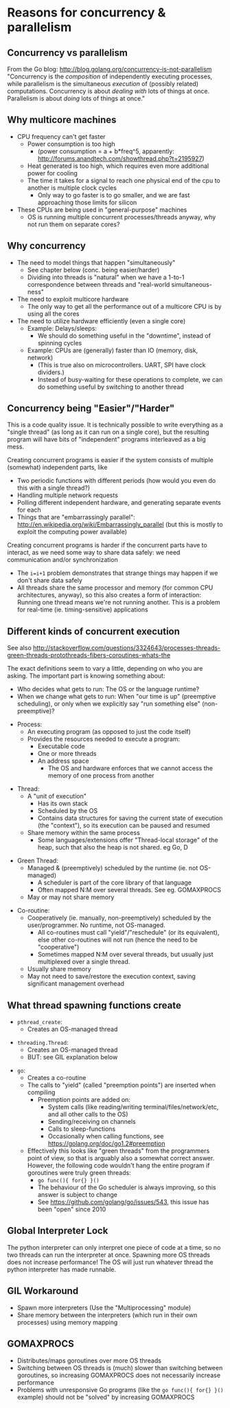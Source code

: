 Reasons for concurrency & parallelism
=====================================

Concurrency vs parallelism
--------------------------
From the Go blog: http://blog.golang.org/concurrency-is-not-parallelism  
"Concurrency is the *composition* of independently executing processes, while parallelism is the simultaneous *execution* of (possibly related) computations. Concurrency is about *dealing with* lots of things at once. Parallelism is about *doing* lots of things at once."

Why multicore machines
----------------------
 - CPU frequency can't get faster
   - Power consumption is too high
     - (power consumption = a + b*freq^5, apparently: http://forums.anandtech.com/showthread.php?t=2195927)
   - Heat generated is too high, which requires even more additional power for cooling
   - The time it takes for a signal to reach one physical end of the cpu to another is multiple clock cycles
     - Only way to go faster is to go smaller, and we are fast approaching those limits for silicon
 - These CPUs are being used in "general-purpose" machines
   - OS is running multiple concurrent processes/threads anyway, why not run them on separate cores?

    
Why concurrency
---------------

 - The need to model things that happen "simultaneously"
   - See chapter below (conc. being easier/harder)
   - Dividing into threads is "natural" when we have a 1-to-1 correspondence between threads and "real-world simultaneous-ness"
 - The need to exploit multicore hardware
   - The only way to get all the performance out of a multicore CPU is by using all the cores
 - The need to utilize hardware efficiently (even a single core)
   - Example: Delays/sleeps:
     - We should do something useful in the "downtime", instead of spinning cycles
   - Example: CPUs are (generally) faster than IO (memory, disk, network)
     - (This is true also on microcontrollers. UART, SPI have clock dividers.)
     - Instead of busy-waiting for these operations to complete, we can do something useful by switching to another thread


Concurrency being "Easier"/"Harder"
-----------------------------------
This is a code quality issue. It is technically possible to write everything as a "single thread" (as long as it can run on a single core), but the resulting program will have bits of "independent" programs interleaved as a big mess.
             
Creating concurrent programs is easier if the system consists of multiple (somewhat) independent parts, like
 - Two periodic functions with different periods (how would you even do this with a single thread?)
 - Handling multiple network requests
 - Polling different independent hardware, and generating separate events for each
 - Things that are "embarrassingly parallel": http://en.wikipedia.org/wiki/Embarrassingly_parallel (but this is mostly to exploit the computing power available)
        
Creating concurrent programs is harder if the concurrent parts have to interact, as we need some way to share data safely: we need communication and/or synchronization
 - The `i=i+1` problem demonstrates that strange things may happen if we don't share data safely
 - All threads share the same processor and memory (for common CPU architectures, anyway), so this also creates a form of interaction: Running one thread means we're not running another. This is a problem for real-time (ie. timing-sensitive) applications
    
    
Different kinds of concurrent execution
---------------------------------------
See also http://stackoverflow.com/questions/3324643/processes-threads-green-threads-protothreads-fibers-coroutines-whats-the
    
The exact definitions seem to vary a little, depending on who you are asking. The important part is knowing something about:
 - Who decides what gets to run: The OS or the language runtime?
 - When we change what gets to run: When "our time is up" (preemptive scheduling), or only when we explicitly say "run something else" (non-preemptive)?
    
<!-- -->
 - Process:
   - An executing program (as opposed to just the code itself)
   - Provides the resources needed to execute a program:
     - Executable code
     - One or more threads
     - An address space
       - The OS and hardware enforces that we cannot access the memory of one process from another

<!-- -->
 - Thread:
   - A "unit of execution"
     - Has its own stack
     - Scheduled by the OS
     - Contains data structures for saving the current state of execution (the "context"), so its execution can be paused and resumed
   - Share memory within the same process
     - Some languages/extensions offer "Thread-local storage" of the heap, such that also the heap is not shared. eg Go, D
   
<!-- -->
 - Green Thread:
   - Managed & (preemptively) scheduled by the runtime (ie. not OS-managed)
     - A scheduler is part of the core library of that language
     - Often mapped N:M over several threads. See eg. GOMAXPROCS
   - May or may not share memory
    
<!-- -->
 - Co-routine:
   - Cooperatively (ie. manually, non-preemptively) scheduled by the user/programmer. No runtime, not OS-managed.
     - All co-routines must call "yield"/"reschedule" (or its equivalent), else other co-routines will not run (hence the need to be "cooperative")
     - Sometimes mapped N:M over several threads, but usually just multiplexed over a single thread.
   - Usually share memory
   - May not need to save/restore the execution context, saving significant management overhead
    
What thread spawning functions create
-------------------------------------

 - `pthread_create`:
   - Creates an OS-managed thread
    
<!-- -->
 - `threading.Thread`:
   - Creates an OS-managed thread
   - BUT: see GIL explanation below
    
<!-- -->
 - `go`:
   - Creates a co-routine
   - The calls to "yield" (called "preemption points") are inserted when compiling
     - Preemption points are added on:
       - System calls (like reading/writing terminal/files/network/etc, and all other calls to the OS)
       - Sending/receiving on channels
       - Calls to sleep-functions
       - Occasionally when calling functions, see https://golang.org/doc/go1.2#preemption
   - Effectively this looks like "green threads" from the programmers point of view, so that is arguably also a somewhat correct answer. However, the following code wouldn't hang the entire program if goroutines were truly green threads:
     - `go func(){ for{} }()`
     - The behaviour of the Go scheduler is always improving, so this answer is subject to change
     - See https://github.com/golang/go/issues/543, this issue has been "open" since 2010
        
    
    

Global Interpreter Lock
-----------------------
The python interpreter can only interpret one piece of code at a time, so no two threads can run the interpreter at once. Spawning more OS threads does not increase performance! The OS will just run whatever thread the python interpreter has made runnable.

GIL Workaround
--------------
 - Spawn more interpreters (Use the "Multiprocessing" module)
 - Share memory between the interpreters (which run in their own processes) using memory mapping
        
    
GOMAXPROCS
----------
 - Distributes/maps goroutines over more OS threads
 - Switching between OS threads is (much) slower than switching between goroutines, so increasing GOMAXPROCS does not necessarily increase performance
 - Problems with unresponsive Go programs (like the `go func(){ for{} }()` example) should not be "solved" by  increasing GOMAXPROCS
    
    
    
    
    
    
    
    
    
    
    
    
    
    
    
    
    
